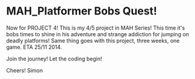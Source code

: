 MAH_Platformer Bobs Quest!
==============

Now for PROJECT 4! This is my 4/5 project in MAH Series! This time it's bobs times to shine in his adventure and strange
addiction for jumping on deadly platforms! Same thing goes with this project, three weeks, one game. ETA 25/11 2014.

Join the journey! Let the coding begin!

Cheers!
Simon
